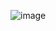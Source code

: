 ![image](https://github.com/anhshidou/For-EHC-Training-lab1/assets/120787381/3e5befd8-de09-4305-af96-b848efc578fd)
